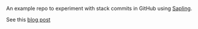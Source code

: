 An example repo to experiment with stack commits in GitHub using
[Sapling](https://sapling-scm.com/).

See this [blog post](https://noamlerner.com/posts/sapling_test/)
